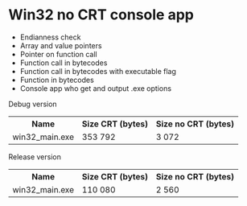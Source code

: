 # Win32 no CRT console app

* Endianness check
* Array and value pointers
* Pointer on function call
* Function call in bytecodes
* Function call in bytecodes with executable flag
* Function in bytecodes
* Console app who get and output .exe options

Debug version
<table>
    <tr>
        <th>Name</th>
        <th>Size CRT (bytes)</th>
        <th>Size no CRT (bytes)</th>
    </tr>
    <tr>
        <td>win32_main.exe</td>
        <td>353 792</td>
        <td>3 072</td>
    </tr>
</table>

Release version
<table>
    <tr>
        <th>Name</th>
        <th>Size CRT (bytes)</th>
        <th>Size no CRT (bytes)</th>
    </tr>
    <tr>
        <td>win32_main.exe</td>
        <td>110 080</td>
        <td>2 560</td>
    </tr>
</table>
